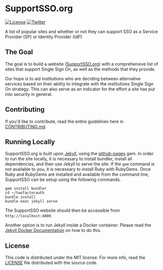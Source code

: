 SupportSSO.org
=================

[![License](https://img.shields.io/badge/license-mit-blue.svg?style=flat)](/LICENSE)
[![Twitter](https://img.shields.io/badge/Twitter-@SupportSSO-blue.svg)](https://twitter.com/supportsso)

A list of popular sites and whether or not they can support SSO as a Service Provider (SP) or Identity Provider (IdP)

## The Goal

The goal is to build a website ([SupportSSO.org](https://supportsso.org)) with a comprehensive list of sites that support
Single Sign On, as well as the methods that they provide.

Our hope is to aid institutions who are deciding between alternative services based on their ability to integrate with
the institutions Single Sign On strategy.  This can also serve as an indicator for the effort a site has put into security in general.

## Contributing

If you'd like to contribute, read the entire guidelines here in
[CONTRIBUTING.md][contrib].

## Running Locally

SupportSSO.org is built upon [Jekyll](https://jekyllrb.com/), using the [github-pages](https://github.com/github/pages-gem) gem.
In order to run the site locally, it is necessary to install bundler, install all dependencies, and then use Jekyll to serve
the site. If the `gem` command is not available to you, it is necessary to install Ruby with RubyGems.
Once Ruby and RubyGems are installed and available from the command line, SupportSSO can be setup using the following commands.

```
gem install bundler
cd ~/twofactorauth
bundle install
bundle exec jekyll serve
```

The SupportSSO website should then be accessible from `http://localhost:4000`.

Another option is to run Jekyll inside a Docker container.  Please read the [Jekyll Docker Documentation](https://github.com/envygeeks/jekyll-docker/blob/master/README.md) on how to do this.

## License

This code is distributed under the MIT license. For more info, read the
[LICENSE][license] file distributed with the source code.

[contrib]: /CONTRIBUTING.md
[license]: /LICENSE
